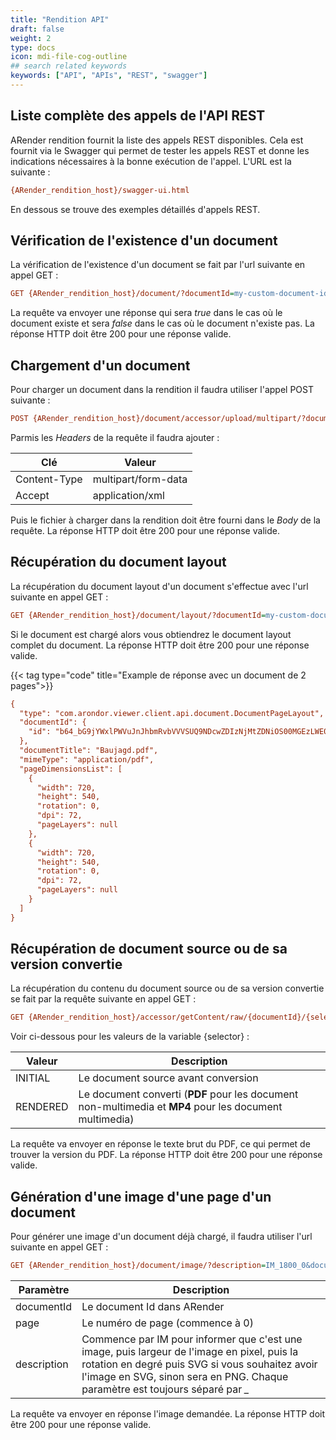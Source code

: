 ```yaml
---
title: "Rendition API"
draft: false
weight: 2
type: docs
icon: mdi-file-cog-outline
## search related keywords
keywords: ["API", "APIs", "REST", "swagger"]
---
```


## Liste complète des appels de l'API REST

ARender rendition fournit la liste des appels REST disponibles. Cela est fournit via le Swagger qui permet de tester les appels REST et donne les indications nécessaires à la bonne exécution de l'appel. L'URL est la suivante :

```cfg
{ARender_rendition_host}/swagger-ui.html
```

En dessous se trouve des exemples détaillés d'appels REST.

## Vérification de l'existence d'un document

La vérification de l'existence d'un document se fait par l'url suivante en appel GET : 

```cfg
GET {ARender_rendition_host}/document/?documentId=my-custom-document-id
```

La requête va envoyer une réponse qui sera *true* dans le cas où le document existe et sera *false* dans le cas où le document n'existe pas. La réponse HTTP doit être 200 pour une réponse valide.

## Chargement d'un document

Pour charger un document dans la rendition il faudra utiliser l'appel POST suivante : 

```cfg
POST {ARender_rendition_host}/document/accessor/upload/multipart/?documentId=my-custom-document-id&documentTitle=arender-en.pdf
```

Parmis les *Headers* de la requête il faudra ajouter : 

| Clé          | Valeur              |
| ------------ | ------------------- |
| Content-Type | multipart/form-data |
| Accept       | application/xml     |

Puis le fichier à charger dans la rendition doit être fourni dans le *Body* de la requête. La réponse HTTP doit être 200 pour une réponse valide.

## Récupération du document layout

La récupération du document layout d'un document s'effectue avec l'url suivante en appel GET : 


```cfg
GET {ARender_rendition_host}/document/layout/?documentId=my-custom-document-id
```

Si le document est chargé alors vous obtiendrez le document layout complet du document. La réponse HTTP doit être 200 pour une réponse valide.

{{< tag type="code" title="Example de réponse avec un document de 2 pages">}}

```cfg
{
  "type": "com.arondor.viewer.client.api.document.DocumentPageLayout",
  "documentId": {
    "id": "b64_bG9jYWxlPWVuJnJhbmRvbVVVSUQ9NDcwZDIzNjMtZDNiOS00MGEzLWE0MTEtMjBjMDI3OWExZDk1"
  },
  "documentTitle": "Baujagd.pdf",
  "mimeType": "application/pdf",
  "pageDimensionsList": [
    {
      "width": 720,
      "height": 540,
      "rotation": 0,
      "dpi": 72,
      "pageLayers": null
    },
    {
      "width": 720,
      "height": 540,
      "rotation": 0,
      "dpi": 72,
      "pageLayers": null
    }
  ]
}
```


## Récupération de document source ou de sa version convertie

La récupération du contenu du document source ou de sa version convertie se fait par la requête suivante en appel GET : 

```cfg
GET {ARender_rendition_host}/accessor/getContent/raw/{documentId}/{selector}
```

Voir ci-dessous pour les valeurs de la variable {selector} : 

| Valeur     | Description                                                                                             |
| ---------- | ------------------------------------------------------------------------------------------------------- |
| INITIAL    | Le document source avant conversion                                                                     |
| RENDERED   | Le document converti (**PDF** pour les document non-multimedia et **MP4** pour les document multimedia) |

La requête va envoyer en réponse le texte brut du PDF, ce qui permet de trouver la version du PDF. La réponse HTTP doit être 200 pour une réponse valide.

## Génération d'une image d'une page d'un document

Pour générer une image d'un document déjà chargé, il faudra utiliser l'url suivante en appel GET : 

```cfg
GET {ARender_rendition_host}/document/image/?description=IM_1800_0&documentId=my-documentID&page=1&width=1800
```

| Paramètre   | Description                                                                                                                                                                                                                     |
| ----------- |-------------------------------------------------------------------------------------------------------------------------------------------------------------------------------------------------------------------------------- |
| documentId  | Le document Id dans ARender                                                                                                                                                                                                     |
| page        | Le numéro de page (commence à 0)                                                                                                                                                                                                |
| description | Commence par IM pour informer que c'est une image, puis largeur de l'image en pixel, puis la rotation en degré puis SVG si vous souhaitez avoir l'image en SVG, sinon sera en PNG. Chaque paramètre est toujours séparé par *_* |

La requête va envoyer en réponse l'image demandée. La réponse HTTP doit être 200 pour une réponse valide.